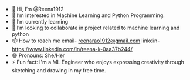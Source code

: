 - 👋 Hi, I’m @Reena1912
- 👀 I’m interested in Machine Learning and Python Programming.
- 🌱 I’m currently learning 
- 💞️ I’m looking to collaborate in project related to machine learning and python
- 📫 How to reach me
     email- reenarao1912@gmail.com
     linkdin- https://www.linkedin.com/in/reena-k-0aa37b244/ 
- 😄 Pronouns: She/Her
- ⚡ Fun fact: I'm a ML Engineer who enjoys expressing creativity through sketching and drawing in my free time.

<!---
Reena1912/Reena1912 is a ✨ special ✨ repository because its `README.md` (this file) appears on your GitHub profile.
You can click the Preview link to take a look at your changes.
--->
